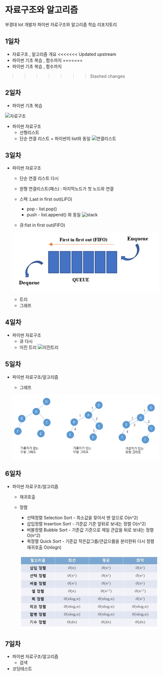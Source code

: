 # 자료구조와 알고리즘
부경대 Iot 개발자 파이썬 자료구조와 알고리즘 학습 리포지토리

## 1일차
- 자료구조 , 알고리즘 개요
<<<<<<< Updated upstream
- 파이썬 기초 복습 , 함수까지
=======
- 파이썬 기초 복습 , 함수까지 

>>>>>>> Stashed changes
## 2일차
- 파이썬 기초 복습

![자료구조](https://t1.daumcdn.net/cfile/tistory/23202B4C53FDC5600C)


- 파이썬 자료구조
    - 선형리스트
    - 단순 연결 리스트 = 파이썬의 list와 동일 
    ![연결리스트](https://upload.wikimedia.org/wikipedia/commons/9/9c/Single_linked_list.png)
    
## 3일차
- 파이썬 자료구조 
    - 단순 연결 리스트 다시
    - 원형 연결리스트(패스) : 마지막노드가 첫 노드와 연결 
    - 스택 :Last in first out(LiFO)
        - pop - list.pop()
        - push - list.append() 와 동일 
    ![stack](https://cs.lmu.edu/~ray/images/stack.gif)

    - 큐:fist in first out(FIFO)

    ![queue](https://github.com/leekminxx/ds-and-algorithm/blob/main/images/queue.png)
    - 트리
    - 그래프
    
## 4일차
- 파이썬 자료구조
    - 큐 다시
    - 이진 트리 
    ![이진트리](https://kahee.github.io//assets/post_img/tree3.png)
## 5일차 
 - 파이썬 자료구조/알고리즘
    - 그래프
      
   ![그래프](https://raw.githubusercontent.com/leekminxx/ds-and-algorithm/main/images/Graph.png)


    
## 6일차
- 파이썬 자료구조/알고리즘
    - 재귀호출
    - 정렬
        - 선택정렬 Selection Sort - 최소값을 찾아서 맨 앞으로 O(n^2)
        - 삽입정렬 Insertion Sort - 기준값 기준 앞뒤로 보내는 정렬 O(n^2)
        - 버블정렬 Bubble Sort - 기준값 기준으로 제일 큰값을 뒤로 보내는 정렬 O(n^2)
        - 퀵정렬   Quick Sort - 기준값 작은값그룹/큰값으룹을 분리한뒤 다시 정렬 재귀호출 O(nlogn)
          
       ![정렬](https://raw.githubusercontent.com/leekminxx/ds-and-algorithm/main/images/sorting.jpg)

## 7일차
- 파이썬 자료구조/알고리즘
    - 검색
- 코딩테스트
























